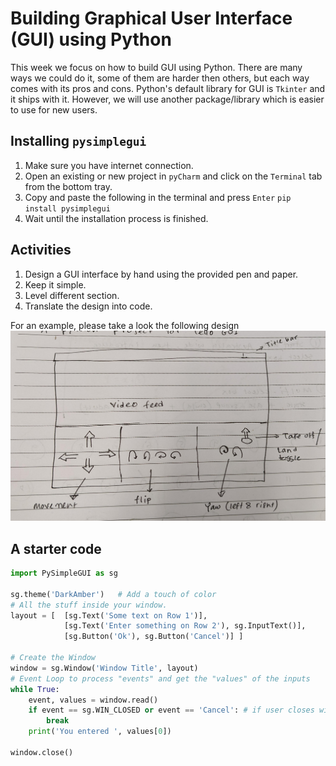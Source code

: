 # Building Graphical User Interface (GUI) using Python

This week we focus on how to build GUI using Python. There are many ways we could do it, some of them are harder then others, 
but each way comes with its pros and cons. Python's default library for GUI is `Tkinter` and it
ships with it. However, we will use another package/library which is easier to use for new users.

## Installing `pysimplegui`
1. Make sure you have internet connection.
2. Open an existing or new project in `pyCharm` and click on the `Terminal` tab from the bottom tray.
3. Copy and paste the following in the terminal and press `Enter`
   `pip install pysimplegui`
4. Wait until the installation process is finished.

## Activities
1. Design a GUI interface by hand using the provided pen and paper.
2. Keep it simple.
3. Level different section.
4. Translate the design into code.

For an example, please take a look the following design
![hand design](../media/hand-design.jpg)

## A starter code 

```python
import PySimpleGUI as sg

sg.theme('DarkAmber')   # Add a touch of color
# All the stuff inside your window.
layout = [  [sg.Text('Some text on Row 1')],
            [sg.Text('Enter something on Row 2'), sg.InputText()],
            [sg.Button('Ok'), sg.Button('Cancel')] ]

# Create the Window
window = sg.Window('Window Title', layout)
# Event Loop to process "events" and get the "values" of the inputs
while True:
    event, values = window.read()
    if event == sg.WIN_CLOSED or event == 'Cancel': # if user closes window or clicks cancel
        break
    print('You entered ', values[0])

window.close()
```
